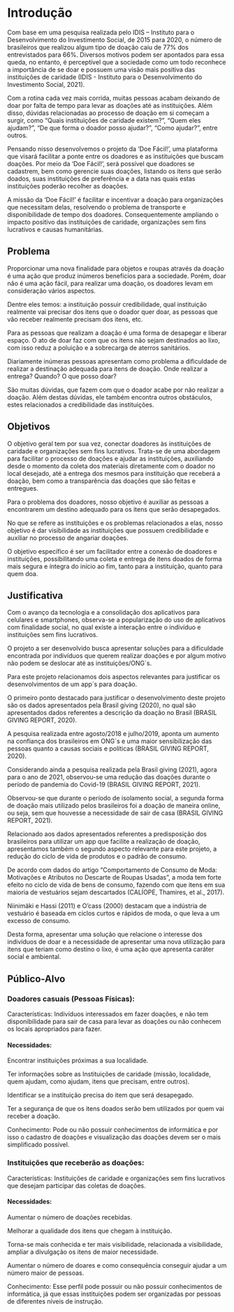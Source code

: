 # Introdução

Com base em uma pesquisa realizada pelo IDIS – Instituto para o Desenvolvimento do Investimento Social, de 2015 para 2020, o número de brasileiros que realizou algum tipo de doação caiu de 77% dos entrevistados para 66%. Diversos motivos podem ser apontados para essa queda, no entanto, é perceptível que a sociedade como um todo reconhece a importância de se doar e possuem uma visão mais positiva das instituições de caridade (IDIS - Instituto para o Desenvolvimento do Investimento Social, 2021). 

Com a rotina cada vez mais corrida, muitas pessoas acabam deixando de doar por falta de tempo para levar as doações até as instituições. Além disso, dúvidas relacionadas ao processo de doação em si começam a surgir, como “Quais instituições de caridade existem?”, “Quem eles ajudam?”, “De que forma o doador posso ajudar?”, “Como ajudar?”, entre outros. 

Pensando nisso desenvolvemos o projeto da ‘Doe Fácil!’, uma plataforma que visará facilitar a ponte entre os doadores e as instituições que buscam doações. Por meio da ‘Doe Fácil!’, será possível que doadores se cadastrem, bem como gerencie suas doações, listando os itens que serão doados, suas instituições de preferência e a data nas quais estas instituições poderão recolher as doações. 

A missão da ‘Doe Fácil!’ é facilitar e incentivar a doação para organizações que necessitam delas, resolvendo o problema de transporte e disponibilidade de tempo dos doadores. Consequentemente ampliando o impacto positivo das instituições de caridade, organizações sem fins lucrativos e causas humanitárias.

## Problema

Proporcionar uma nova finalidade para objetos e roupas através da doação é uma ação que produz inúmeros benefícios para a sociedade. Porém, doar não é uma ação fácil, para realizar uma doação, os doadores levam em consideração vários aspectos. 

Dentre eles temos: a instituição possuir credibilidade, qual instituição realmente vai precisar dos itens que o doador quer doar, as pessoas que vão receber realmente precisam dos itens, etc. 

Para as pessoas que realizam a doação é uma forma de desapegar e liberar espaço. O ato de doar faz com que os itens não sejam destinados ao lixo, com isso reduz a poluição e a sobrecarga de aterros sanitários. 

Diariamente inúmeras pessoas apresentam como problema a dificuldade de realizar a destinação adequada para itens de doação. Onde realizar a entrega? Quando? O que posso doar?   

São muitas dúvidas, que fazem com que o doador acabe por não realizar a doação. Além destas dúvidas, ele também encontra outros obstáculos, estes relacionados a credibilidade das instituições. 


## Objetivos

O objetivo geral tem por sua vez, conectar doadores às instituições de caridade e organizações sem fins lucrativos. Trata-se de uma abordagem para facilitar o processo de doações e ajudar as instituições, auxiliando desde o momento da coleta dos materiais diretamente com o doador no local desejado, até a entrega dos mesmos para instituição que receberá a doação, bem como a transparência das doações que são feitas e entregues. 

Para o problema dos doadores, nosso objetivo é auxiliar as pessoas a encontrarem um destino adequado para os itens que serão desapegados. 

No que se refere as instituições e os problemas relacionados a elas, nosso objetivo é dar visibilidade as instituições que possuem credibilidade e auxiliar no processo de angariar doações. 

O objetivo específico é ser um facilitador entre a conexão de doadores e instituições, possibilitando uma coleta e entrega de itens doados de forma mais segura e íntegra do início ao fim, tanto para a instituição, quanto para quem doa.

## Justificativa

Com o avanço da tecnologia e a consolidação dos aplicativos para celulares e smartphones, observa-se a popularização do uso de aplicativos com finalidade social, no qual existe a interação entre o indivíduo e instituições sem fins lucrativos.  

O projeto a ser desenvolvido busca apresentar soluções para a dificuldade encontrada por indivíduos que querem realizar doações e por algum motivo não podem se deslocar até as instituições/ONG´s.  

Para este projeto relacionamos dois aspectos relevantes para justificar os desenvolvimentos de um app´s para doação. 

O primeiro ponto destacado para justificar o desenvolvimento deste projeto são os dados apresentados pela Brasil giving (2020), no qual são apresentados dados referentes a descrição da doação no Brasil (BRASIL GIVING REPORT, 2020). 

A pesquisa realizada entre agosto/2018 e julho/2019, aponta um aumento na confiança dos brasileiros em ONG´s e uma maior sensibilização das pessoas quanto a causas sociais e políticas (BRASIL GIVING REPORT, 2020).  

Considerando ainda a pesquisa realizada pela Brasil giving (2021), agora para o ano de 2021, observou-se uma redução das doações durante o período de pandemia do Covid-19 (BRASIL GIVING REPORT, 2021). 

Observou-se que durante o período de isolamento social, a segunda forma de doação mais utilizado pelos brasileiros foi a doação de maneira online, ou seja, sem que houvesse a necessidade de sair de casa (BRASIL GIVING REPORT, 2021). 

Relacionado aos dados apresentados referentes a predisposição dos brasileiros para utilizar um app que facilite a realização de doação, apresentamos também o segundo aspecto relevante para este projeto, a redução do ciclo de vida de produtos e o padrão de consumo. 

De acordo com dados do artigo “Comportamento de Consumo de Moda: Motivações e Atributos no Descarte de Roupas Usadas”, a moda tem forte efeito no ciclo de vida de bens de consumo, fazendo com que itens em sua maioria de vestuários sejam descartados (CALÍOPE, Thamires, et al., 2017). 

Niinimäki  e  Hassi  (2011) e O’cass (2000) destacam que a indústria de vestuário é baseada em ciclos curtos e rápidos de moda, o que leva a um excesso de consumo. 

Desta forma, apresentar uma solução que relacione o interesse dos indivíduos de doar e a necessidade de apresentar uma nova utilização para itens que teriam como destino o lixo, é uma ação que apresenta caráter social e ambiental. 

## Público-Alvo

### Doadores casuais (Pessoas Físicas):  

Características: Indivíduos interessados em fazer doações, e não tem disponibilidade para sair de casa para levar as doações ou não conhecem os locais apropriados para fazer. 

#### Necessidades:  

Encontrar instituições próximas a sua localidade. 

Ter informações sobre as Instituições de caridade (missão, localidade, quem ajudam, como ajudam, itens que precisam, entre outros). 

Identificar se a instituição precisa do item que será desapegado. 

Ter a segurança de que os itens doados serão bem utilizados por quem vai receber a doação. 

Conhecimento: Pode ou não possuir conhecimentos de informática e por isso o cadastro de doações e visualização das doações devem ser o mais simplificado possível. 

### Instituições que receberão as doações:  

Características: Instituições de caridade e organizações sem fins lucrativos que desejam participar das coletas de doações. 

#### Necessidades:  

Aumentar o número de doações recebidas.  

Melhorar a qualidade dos itens que chegam à instituição. 

Torna-se mais conhecida e ter mais visibilidade, relacionada a visibilidade, ampliar a divulgação os itens de maior necessidade.  

Aumentar o número de doares e como consequência conseguir ajudar a um número maior de pessoas. 

Conhecimento: Esse perfil pode possuir ou não possuir conhecimentos de informática, já que essas instituições podem ser organizadas por pessoas de diferentes níveis de instrução. 

